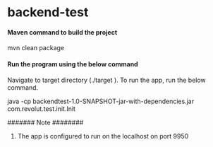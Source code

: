 # backend-test

#### Maven command to build the project

mvn clean package

#### Run the program using the below command

Navigate to target directory (./target ). To run the app, run the below command.

java -cp backendtest-1.0-SNAPSHOT-jar-with-dependencies.jar com.revolut.test.init.Init

<Execute the commands in curl_commands.txt>


####### Note ########

1. The app is configured to run on the localhost on port 9950

